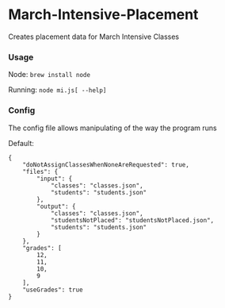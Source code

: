 March-Intensive-Placement
=========================

Creates placement data for March Intensive Classes

### Usage
Node: `brew install node`

Running: `node mi.js[ --help]`

### Config

The config file allows manipulating of the way the program runs

Default:
```
{
	"doNotAssignClassesWhenNoneAreRequested": true,
	"files": {
		"input": {
			"classes": "classes.json",
			"students": "students.json"
		},
		"output": {
			"classes": "classes.json",
			"studentsNotPlaced": "studentsNotPlaced.json",
			"students": "students.json"
		}
	},
	"grades": [
		12,
		11,
		10,
		9
	],
	"useGrades": true
}
```
